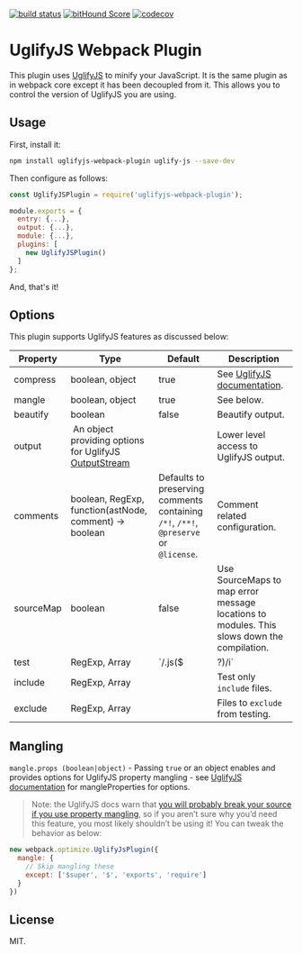 [![build status](https://secure.travis-ci.org/webpack-contrib/uglifyjs-webpack-plugin.svg)](http://travis-ci.org/webpack-contrib/uglifyjs-webpack-plugin) [![bitHound Score](https://www.bithound.io/github/webpack-contrib/uglifyjs-webpack-plugin/badges/score.svg)](https://www.bithound.io/github/webpack-contrib/uglifyjs-webpack-plugin) [![codecov](https://codecov.io/gh/webpack-contrib/uglifyjs-webpack-plugin/branch/master/graph/badge.svg)](https://codecov.io/gh/webpack-contrib/uglifyjs-webpack-plugin)

# UglifyJS Webpack Plugin

This plugin uses [UglifyJS](https://github.com/mishoo/UglifyJS2) to minify your JavaScript. It is the same plugin as in webpack core except it has been decoupled from it. This allows you to control the version of UglifyJS you are using.

## Usage

First, install it:

```bash
npm install uglifyjs-webpack-plugin uglify-js --save-dev
```

Then configure as follows:

```javascript
const UglifyJSPlugin = require('uglifyjs-webpack-plugin');

module.exports = {
  entry: {...},
  output: {...},
  module: {...},
  plugins: [
    new UglifyJSPlugin()
  ]
};
```

And, that's it!

## Options

This plugin supports UglifyJS features as discussed below:

| Property | Type | Default | Description |
| --- | --- | --- | --- |
| compress | boolean, object | true | See [UglifyJS documentation](http://lisperator.net/uglifyjs/compress). |
| mangle | boolean, object | true | See below. |
| beautify | boolean | false | Beautify output. |
| output | An object providing options for UglifyJS [OutputStream](https://github.com/mishoo/UglifyJS2/blob/master/lib/output.js) | | Lower level access to UglifyJS output. |
| comments | boolean, RegExp, function(astNode, comment) -> boolean | Defaults to preserving comments containing `/*!`, `/**!`, `@preserve` or `@license`. | Comment related configuration. |
| sourceMap | boolean | false | Use SourceMaps to map error message locations to modules. This slows down the compilation. |
| test | RegExp, Array<RegExp> | `/\.js($|\?)/i` | Test to match files against. |
| include | RegExp, Array<RegExp> | | Test only `include` files. |
| exclude | RegExp, Array<RegExp> | | Files to `exclude` from testing. |

## Mangling

`mangle.props (boolean|object)` - Passing `true` or an object enables and provides options for UglifyJS property mangling - see [UglifyJS documentation](https://github.com/mishoo/UglifyJS2#mangleproperties-options) for mangleProperties for options.

> Note: the UglifyJS docs warn that [you will probably break your source if you use property mangling](https://github.com/mishoo/UglifyJS2#mangling-property-names---mangle-props), so if you aren’t sure why you’d need this feature, you most likely shouldn’t be using it! You can tweak the behavior as below:

```javascript
new webpack.optimize.UglifyJsPlugin({
  mangle: {
    // Skip mangling these
    except: ['$super', '$', 'exports', 'require']
  }
})
```

## License

MIT.

